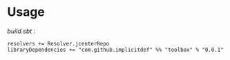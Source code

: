# Usage


_build.sbt_ :

    resolvers += Resolver.jcenterRepo
    libraryDependencies += "com.github.implicitdef" %% "toolbox" % "0.0.1"

